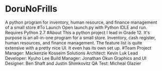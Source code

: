 # DoruNoFrills
A python program for inventory, human resource, and finance management of a small store
#To Launch
Open launch.py with Python IDLE and run. Requires Python 2.7
#About
This a python project I lead in Grade 12. It's purpose is an all-in-one program for a small store. Inventory, cash register, human resources, and finance management. The feature list is quite extensive with a pretty nice UI. It even has its own set up.
#Team
Project Manager: Mackenzie Kosseim
Solutions Architect: Kevin Luk
Lead Developer: Kyuho Lee
Build Manager: Jonathan Okun
Graphics and UI Designer: Ben Shaft and Justin Shimkovitz 
QA Test: Micheal Glazier
